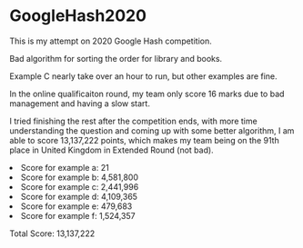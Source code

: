 # GoogleHash2020

This is my attempt on 2020 Google Hash competition.

Bad algorithm for sorting the order for library and books.

Example C nearly take over an hour to run, but other examples are fine.

In the online qualificaiton round, my team only score 16 marks due to bad management and having a slow start.

I tried finishing the rest after the competition ends, with more time understanding the question 
and coming up with some better algorithm, I am able to score 13,137,222 points, which makes my team being
on the 91th place in United Kingdom in Extended Round (not bad).

<li>Score for example a: 21</li>
<li>Score for example b: 4,581,800</li>
<li>Score for example c: 2,441,996</li>
<li>Score for example d: 4,109,365</li>
<li>Score for example e: 479,683</li>
<li>Score for example f: 1,524,357</li>

Total Score: 13,137,222
